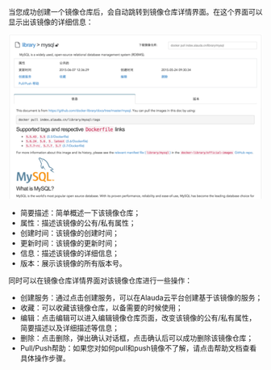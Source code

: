 当您成功创建一个镜像仓库后，会自动跳转到镜像仓库详情界面。在这个界面可以显示出该镜像的详细信息：

![](../photos/image-warehouse/details-1.png)
 


* 简要描述：简单概述一下该镜像仓库；
* 属性：描述该镜像的公有/私有属性；
* 创建时间：该镜像的创建时间；
* 更新时间：该镜像的更新时间；
* 信息：描述该镜像的详细信息；
* 版本：展示该镜像的所有版本号。

同时可以在镜像仓库详情界面对该镜像仓库进行一些操作：

* 创建服务：通过点击创建服务，可以在Alauda云平台创建基于该镜像的服务；
* 收藏：可以收藏该镜像仓库，以备需要的时候使用；
* 编辑：点击编辑可以进入编辑镜像仓库页面，改变该镜像的公有/私有属性，简要描述以及详细描述等信息；
* 删除：点击删除，弹出确认对话框，点击确认后可以成功删除该镜像仓库；
* Pull/Push帮助：如果您对如何pull和push镜像不了解，请点击帮助文档查看具体操作步骤。
